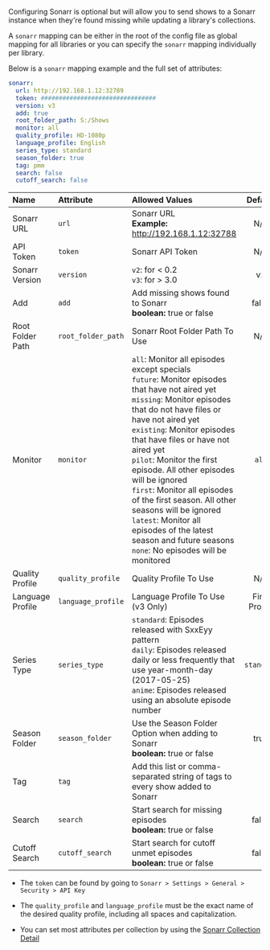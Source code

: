 Configuring Sonarr is optional but will allow you to send shows to a Sonarr instance when they're found missing while updating a library's collections.

A `sonarr` mapping can be either in the root of the config file as global mapping for all libraries or you can specify the `sonarr` mapping individually per library.

Below is a `sonarr` mapping example and the full set of attributes:
```YAML
sonarr:
  url: http://192.168.1.12:32789
  token: ################################
  version: v3
  add: true
  root_folder_path: S:/Shows
  monitor: all
  quality_profile: HD-1080p
  language_profile: English
  series_type: standard
  season_folder: true
  tag: pmm
  search: false
  cutoff_search: false
```

| Name | Attribute | Allowed Values| Default | Required |
| :--- | :--- | :--- | :---: | :---: |
| Sonarr URL | `url` | Sonarr URL<br>**Example:** http://192.168.1.12:32788 | N/A | :heavy_check_mark: |
| API Token | `token` | Sonarr API Token | N/A | :heavy_check_mark: |
| Sonarr Version | `version` | `v2`: for < 0.2<br>`v3`: for > 3.0 | v2 | :x: |
| Add | `add` | Add missing shows found to Sonarr<br>**boolean:** true or false | false | :x: |
| Root Folder Path | `root_folder_path` | Sonarr Root Folder Path To Use | N/A | :heavy_check_mark: |
| Monitor | `monitor` | `all`: Monitor all episodes except specials<br>`future`: Monitor episodes that have not aired yet<br>`missing`: Monitor episodes that do not have files or have not aired yet<br>`existing`: Monitor episodes that have files or have not aired yet<br>`pilot`: Monitor the first episode. All other episodes will be ignored<br>`first`: Monitor all episodes of the first season. All other seasons will be ignored<br>`latest`: Monitor all episodes of the latest season and future seasons<br>`none`: No episodes will be monitored | `all` | :x: |
| Quality Profile | `quality_profile` | Quality Profile To Use | N/A | :heavy_check_mark: |
| Language Profile | `language_profile` | Language Profile To Use (v3 Only) | First Profile | :x: |
| Series Type | `series_type` | `standard`: Episodes released with SxxEyy pattern<br>`daily`: Episodes released daily or less frequently that use year-month-day (2017-05-25)<br>`anime`: Episodes released using an absolute episode number | `standard` | :x: |
| Season Folder | `season_folder` | Use the Season Folder Option when adding to Sonarr<br>**boolean:** true or false | true | :x: |
| Tag | `tag` | Add this list or comma-separated string of tags to every show added to Sonarr | ` ` | :x: |
| Search | `search` | Start search for missing episodes<br>**boolean:** true or false | false | :x: |
| Cutoff Search | `cutoff_search` | Start search for cutoff unmet episodes<br>**boolean:** true or false | false | :x: |

* The `token` can be found by going to `Sonarr > Settings > General > Security > API Key`

* The `quality_profile` and `language_profile` must be the exact name of the desired quality profile, including all spaces and capitalization.

* You can set most attributes per collection by using the [Sonarr Collection Detail](https://github.com/meisnate12/Plex-Meta-Manager/wiki/Collection-Details#sonarr-attributes)